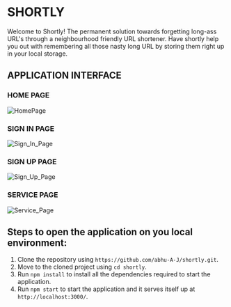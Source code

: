 # SHORTLY

Welcome to Shortly! The permanent solution towards forgetting long-ass URL's through a neighbourhood friendly URL shortener. Have shortly help you out with remembering all those nasty long URL by storing them right up in your local storage. 



## APPLICATION INTERFACE

### HOME PAGE

![HomePage](https://user-images.githubusercontent.com/49617450/88919499-d1796300-d288-11ea-90a4-331582b7c5f8.png)

### SIGN IN PAGE

![Sign_In_Page](https://user-images.githubusercontent.com/49617450/88919620-0c7b9680-d289-11ea-81bd-3fbed1d01c49.png)

### SIGN UP PAGE

![Sign_Up_Page](https://user-images.githubusercontent.com/49617450/88919625-0f768700-d289-11ea-8ecc-567d3e8185fb.png)

### SERVICE PAGE

![Service_Page](https://user-images.githubusercontent.com/49617450/88919635-143b3b00-d289-11ea-912d-9313046f32ad.png)

## Steps to open the application on you local environment:

1. Clone the repository using `https://github.com/abhu-A-J/shortly.git`.
2. Move to the cloned project using `cd shortly`.
3. Run `npm install` to install all the dependencies required to start the application.
4. Run `npm start` to start the application and it serves itself up at `http://localhost:3000/`.
